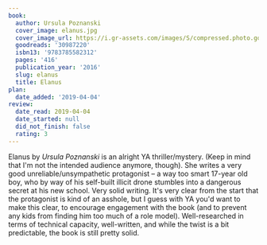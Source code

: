 ```yaml
---
book:
  author: Ursula Poznanski
  cover_image: elanus.jpg
  cover_image_url: https://i.gr-assets.com/images/S/compressed.photo.goodreads.com/books/1468233375l/30987220._SX98_.jpg
  goodreads: '30987220'
  isbn13: '9783785582312'
  pages: '416'
  publication_year: '2016'
  slug: elanus
  title: Elanus
plan:
  date_added: '2019-04-04'
review:
  date_read: 2019-04-04
  date_started: null
  did_not_finish: false
  rating: 3
---
```


Elanus by *Ursula Poznanski* is an alright YA thriller/mystery. (Keep in mind that I'm not the intended audience anymore, though). She writes a very good unreliable/unsympathetic protagonist – a way too smart 17-year old boy, who by way of his self-built illicit drone stumbles into a dangerous secret at his new school. Very solid writing. It's very clear from the start that the protagonist is kind of an asshole, but I guess with YA you'd want to make this clear, to encourage engagement with the book (and to prevent any kids from finding him too much of a role model). Well-researched in terms of technical capacity, well-written, and while the twist is a bit predictable, the book is still pretty solid.

